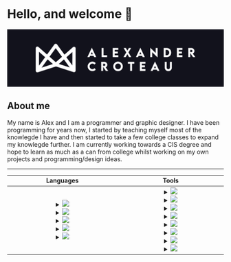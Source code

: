 
# Hello, and welcome 👋 
<img src="https://raw.githubusercontent.com/Alexander14454/Alexander14454/master/github banner 3.png">

## About me 
My name is Alex and I am a programmer and graphic designer. I have been programming for years now, I started by teaching myself most of the knowlegde I have and then started to take a few college classes to expand my knowlegde further. I am currently working towards a CIS degree and hope to learn as much as a can from college whilst working on my own projects and programming/design ideas.

---



<table align="center" >
  <tr>
    <th width="300px">Languages</th>
    <th width="300px">Tools</th>
  </tr>
  <tr>
    <th width="300px">  
      <details><summary><img src="https://img.shields.io/badge/-HTML5-000000?style=flat-square&logo=html5&logoColor=ffffff&labelColor=E34F26"></summary>
        Known since:  <br> Confidence:  <br> Experience:  <br> Knowledge:  
      </details>  
      <details><summary><img src="https://img.shields.io/badge/-CSS3-000000?style=flat-square&logo=css3&logoColor=ffffff&labelColor=1572B6"></summary>
        Known since:  <br> Confidence:  <br> Experience:  <br> Knowledge:  
      </details>
      <details><summary><img src="https://img.shields.io/badge/-JavaScript-000000?style=flat-square&logo=javascript"></summary>
        Known since:  <br> Confidence:  <br> Experience:  <br> Knowledge:  
      </details>
      <details><summary><img src="https://img.shields.io/badge/-MySQL-000000?style=flat-square&logo=mysql&labelColor=ffffff"></summary>
        Known since:  <br> Confidence:  <br> Experience:  <br> Knowledge:  </details>
      <details><summary><img src="https://img.shields.io/badge/-Python-000000?style=flat-square&logo=python&logoColor=ffffff&labelColor=3776AB"></summary>
        Known since:  <br> Confidence:  <br> Experience:  <br> Knowledge:  
      </details>
    </th>
    <th width="300px">
      <details><summary><img src="https://img.shields.io/badge/-VScode-000000?style=flat-square&logo=visual-studio-code&logoColor=ffffff&labelColor=007ACC"></summary>
        Known since:  <br> Confidence:  <br> Experience:  <br> Knowledge:  
      </details>
      <details><summary><img src="https://img.shields.io/badge/-Windows-000000?style=flat-square&logo=windows&logoColor=ffffff&labelColor=0078D6"></summary>
        Known since:  <br> Confidence:  <br> Experience:  <br> Knowledge:  
      </details>
      <details><summary><img src="https://img.shields.io/badge/-GitHub-000000?style=flat-square&logo=github&logoColor=ffffff&labelColor=000000"></summary>
        Known since:  <br> Confidence:  <br> Experience:  <br> Knowledge:  
      </details>
      <details><summary><img src="https://img.shields.io/badge/-Draw.io-000000?style=flat-square&logo=diagramsdotnet&logoColor=ffffff&labelColor=F08705"></summary>
        Known since:  <br> Confidence:  <br> Experience:  <br> Knowledge:  
      </details>
      <details><summary><img src="https://img.shields.io/badge/-AWS-000000?style=flat-square&logo=amazon&logoColor=ffffff&labelColor=FF9900"></summary>
        Known since:  <br> Confidence:  <br> Experience:  <br> Knowledge:  
      </details>
      <details><summary><img src="https://img.shields.io/badge/-Adobe Creative Cloud-000000?style=flat-square&logo=adobecreativecloud&logoColor=ffffff&labelColor=DA1F26"></summary>
        Known since:  <br> Confidence:  <br> Experience:  <br> Knowledge:  
      </details>
      <details><summary><img src="https://img.shields.io/badge/-Microsoft SQL-000000?style=flat-square&logo=microsoftsqlserver&logoColor=ffffff&labelColor=CC2927"></summary>
        Known since:  <br> Confidence:  <br> Experience:  <br> Knowledge:  
      </details>
      <details><summary><img src="https://img.shields.io/badge/-Figma-000000?style=flat-square&logo=figma&logoColor=ffffff&labelColor=F24E1E"></summary>
        Known since:  <br> Confidence:  <br> Experience:  <br> Knowledge:  
      </details>
    </th>
  </tr>
</table>


